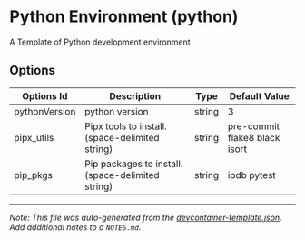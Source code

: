 
# Python Environment (python)

A Template of Python development environment

## Options

| Options Id | Description | Type | Default Value |
|-----|-----|-----|-----|
| pythonVersion | python version | string | 3 |
| pipx_utils | Pipx tools to install.(space-delimited string) | string | pre-commit flake8 black isort |
| pip_pkgs | Pip packages to install.(space-delimited string) | string | ipdb pytest |



---

_Note: This file was auto-generated from the [devcontainer-template.json](https://github.com/zydou/devcontainer-templates/blob/main/src/python/devcontainer-template.json).  Add additional notes to a `NOTES.md`._
